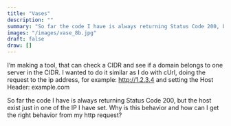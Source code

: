 ```yaml
---
title: "Vases"
description: ""
summary: "So far the code I have is always returning Status Code 200, but the host exist just in one of the IP I have set."
images: "/images/vase_8b.jpg"
draft: false
draw: []
---
```


I’m making a tool, that can check a CIDR and see if a domain belongs to one server in the CIDR.
I wanted to do it similar as I do with cUrl, doing the request to the ip address, for example: http://1.2.3.4 and setting the Host Header: example.com

So far the code I have is always returning Status Code 200, but the host exist just in one of the IP I have set. Why is this behavior and how can I get the right behavior from my http request?
